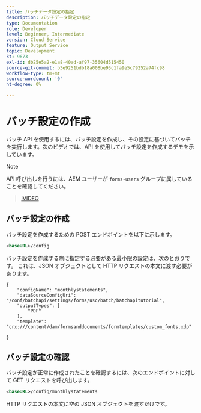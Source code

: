 ```yaml
---
title: バッチデータ設定の指定
description: バッチデータ設定の指定
type: Documentation
role: Developer
level: Beginner, Intermediate
version: Cloud Service
feature: Output Service
topic: Development
kt: 9673
exl-id: db25e5a2-e1a8-40ad-af97-35604d515450
source-git-commit: b3e9251bdb18a008be95c1fa9e5c79252a74fc98
workflow-type: tm+mt
source-wordcount: '0'
ht-degree: 0%

---
```


# バッチ設定の作成

バッチ API を使用するには、バッチ設定を作成し、その設定に基づいてバッチを実行します。次のビデオでは、API を使用してバッチ設定を作成するデモを示しています。

>[!NOTE]
>API 呼び出しを行うには、AEM ユーザーが ```forms-users``` グループに属していることを確認してください。


>[!VIDEO](https://video.tv.adobe.com/v/340241?quality=12&learn=on)

## バッチ設定の作成

バッチ設定を作成するための POST エンドポイントを以下に示します。

```xml
<baseURL>/config
```

バッチ設定を作成する際に指定する必要がある最小限の設定は、次のとおりです。 これは、JSON オブジェクトとして HTTP リクエストの本文に渡す必要があります。

```
{
	"configName": "monthlystatements",
	"dataSourceConfigUri": "/conf/batchapi/settings/forms/usc/batch/batchapitutorial",
	"outputTypes": [
		"PDF"
	],
	"template": "crx:///content/dam/formsanddocuments/formtemplates/custom_fonts.xdp"

}
```

## バッチ設定の確認

バッチ設定が正常に作成されたことを確認するには、次のエンドポイントに対して GET リクエストを呼び出します。


```xml
<baseURL>/config/monthlystatements
```

HTTP リクエストの本文に空の JSON オブジェクトを渡すだけです。
